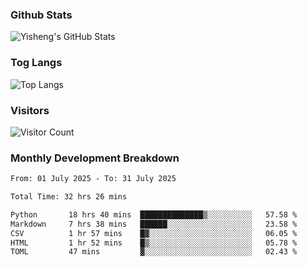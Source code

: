 ### Github Stats
![Yisheng's GitHub Stats](https://github-readme-stats-9qabuvhk1-gongyisheng.vercel.app/api?username=gongyisheng&count_private=true&show_icons=true)
### Tog Langs
![Top Langs](https://github-readme-stats-9qabuvhk1-gongyisheng.vercel.app/api/top-langs/?username=gongyisheng&layout=compact)
### Visitors
![Visitor Count](https://profile-counter.glitch.me/gongyisheng/count.svg)
### Monthly Development Breakdown
<!--START_SECTION:waka-->

```txt
From: 01 July 2025 - To: 31 July 2025

Total Time: 32 hrs 26 mins

Python       18 hrs 40 mins  ██████████████▒░░░░░░░░░░   57.58 %
Markdown     7 hrs 38 mins   ██████░░░░░░░░░░░░░░░░░░░   23.58 %
CSV          1 hr 57 mins    █▓░░░░░░░░░░░░░░░░░░░░░░░   06.05 %
HTML         1 hr 52 mins    █▒░░░░░░░░░░░░░░░░░░░░░░░   05.78 %
TOML         47 mins         ▓░░░░░░░░░░░░░░░░░░░░░░░░   02.43 %
```

<!--END_SECTION:waka-->
